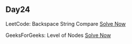## Day24

LeetCode: Backspace String Compare 
[Solve Now](https://leetcode.com/problems/backspace-string-compare/description/)

GeeksForGeeks: Level of Nodes 
[Solve Now](https://practice.geeksforgeeks.org/problems/level-of-nodes-1587115620/1)

